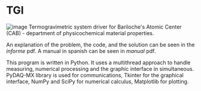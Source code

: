 # TGI
![image](https://user-images.githubusercontent.com/60934261/75261497-e9285900-57c9-11ea-8362-2f7472b4af1c.png)
Termogravimetric system driver for Bariloche's Atomic Center (CAB) - department of physicochemical material properties.

An explanation of the problem, the code, and the solution can be seen in the _informe_ pdf. A manual in spanish can be seen in _manual_ pdf.

This program is written in Python. It uses a multithread approach to handle measuring, numerical processing and the graphic interface in simultaneous. PyDAQ-MX library is used for communications, Tkinter for the graphical interface, NumPy and SciPy for numerical calculus, Matplotlib for plotting.
